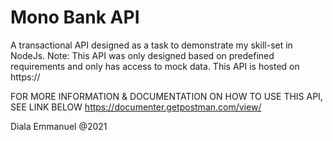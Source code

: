 # Mono Bank API
A transactional API designed as a task to demonstrate my skill-set in NodeJs. Note: This API was only designed based on predefined requirements and only has access to mock data. 
This API is hosted on https://

FOR MORE INFORMATION & DOCUMENTATION ON HOW TO USE THIS API, SEE LINK BELOW
https://documenter.getpostman.com/view/


Diala Emmanuel @2021